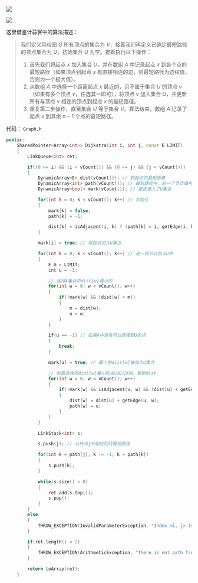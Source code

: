 ![](https://md-pic-1259272405.cos.ap-guangzhou.myqcloud.com/img/20200725010512.png)

![](https://md-pic-1259272405.cos.ap-guangzhou.myqcloud.com/img/20200725011534.png)

这里借鉴计蒜客中的算法描述：

> 我们定义带权图 $G$ 所有顶点的集合为 $V$，接着我们再定义已确定最短路径的顶点集合为 $U$，初始集合 $U$ 为空。接着执行以下操作：
> 1. 首先我们将起点 $x$ 加入集合 $U$，并在数组 $A$ 中记录起点 $x$ 到各个点的最短路径（如果顶点到起点 $x$ 有直接相连的边，则最短路径为边权值，否则为一个极大值）。
> 2. 从数组 $A$ 中选择一个距离起点 $x$ 最近的，且不属于集合 $U$ 的顶点 $v$（如果有多个顶点 $v$，任选其一即可），将顶点 $v$ 加入集合 $U$，并更新所有与顶点 $v$ 相连的顶点到起点 $x$ 的最短路径。
> 3. 重复第二步操作，直至集合 $U$ 等于集合 $V$。算法结束，数组 $A$ 记录了起点 $x$ 到其余 $n - 1$ 个点的最短路径。

代码：
`Graph.h`
```cpp
public:
    SharedPointer<Array<int>> Dijkstra(int i, int j, const E LIMIT)
    {
        LinkQueue<int> ret;

        if((0 <= i) && (i < vCount()) && (0 <= j) && (j < vCount()))
        {
            DynamicArray<E> dist(vCount()); // 到起点的最短距离
            DynamicArray<int> path(vCount()); // 最短路径中，前一个节点编号
            DynamicArray<bool> mark(vCount()); // 是否进入了U集合

            for(int k = 0; k < vCount(); k++) // 初始化
            {
                mark[k] = false;
                path[k] = -1;

                dist[k] = isAdjacent(i, k) ? (path[k] = i, getEdge(i, k)) : LIMIT;
            }

            mark[i] = true; // 将起点加入U集合

            for(int k = 0; k < vCount(); k++) // 逐一将节点加入U中
            {
                E m = LIMIT;
                int u = -1;

                // 选择A集合中dist[w]最小的
                for(int w = 0; w < vCount(); w++)
                {
                    if(!mark[w] && (dist[w] < m))
                    {
                        m = dist[w];
                        u = w;
                    }
                }

                if(u == -1) // 如果A中没有可以连接到U的点
                {
                    break;
                }

                mark[u] = true; // 最小的dist[w]被加入U集合

                // 前面选择完dist[w]最小的点u加入U后，更新dist
                for(int w = 0; w < vCount(); w++)
                {
                    if(!mark[w] && isAdjacent(u, w) && (dist[u] + getEdge(u, w) < dist[w]))
                    {
                        dist[w] = dist[u] + getEdge(u, w);
                        path[w] = u;
                    }
                }
            }

            LinkStack<int> s;

            s.push(j); // 从终点j开始往回找最短路径

            for(int k = path[j]; k != -1; k = path[k])
            {
                s.push(k);
            }

            while(s.size() > 0)
            {
                ret.add(s.top());
                s.pop();
            }
        }
        else
        {
            THROW_EXCEPTION(InvalidParameterException, "Index <i, j> is invalid ...");
        }

        if(ret.length() < 2)
        {
            THROW_EXCEPTION(ArithmeticException, "There is not path from i to j...");
        }

        return toArray(ret);
    }
```